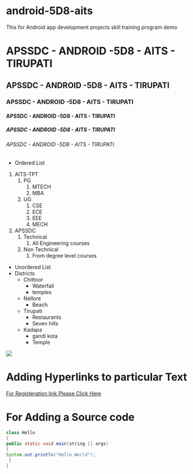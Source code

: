 # android-5D8-aits
This for Android app development projects skill training program demo
# APSSDC - ANDROID -5D8 - AITS - TIRUPATI
## APSSDC - ANDROID -5D8 - AITS - TIRUPATI
### APSSDC - ANDROID -5D8 - AITS - TIRUPATI
#### APSSDC - ANDROID -5D8 - AITS - TIRUPATI
##### APSSDC - ANDROID -5D8 - AITS - TIRUPATI
###### APSSDC - ANDROID -5D8 - AITS - TIRUPATI

* Ordered List
1. AITS-TPT
    1. PG
        1. MTECH
        2. MBA 
    2. UG
        1. CSE
        2. ECE
        3. EEE
        4. MECH
2. APSSDC
    1. Technical
        1. All Engineering courses
    2. Non Technical
        1. From degree level courses
* Unordered List
* Districts
    - Chittoor
        - Waterfall
        - temples
    - Nellore
        - Beach
    - Tirupati
        - Restaurants
        - Seven hills
    - Kadapa
        - gandi kota
        - Temple
 <img src="https://images.unsplash.com/photo-1528756514091-dee5ecaa3278?ixlib=rb-1.2.1&ixid=MXwxMjA3fDB8MHxwaG90by1wYWdlfHx8fGVufDB8fHw%3D&auto=format&fit=crop&w=334&q=80">
 
 
 # Adding Hyperlinks to particular Text
 
 [For Registeration link Please Click Here](https://www.apssdc.in/home/)
 
 # For Adding a Source code
 
 ~~~Java
 class Hello 
 {
 public static void main(string [] args)
 {
 System.out.println("Hello World");
  }
 }
    
 
 
 ~~~
        

